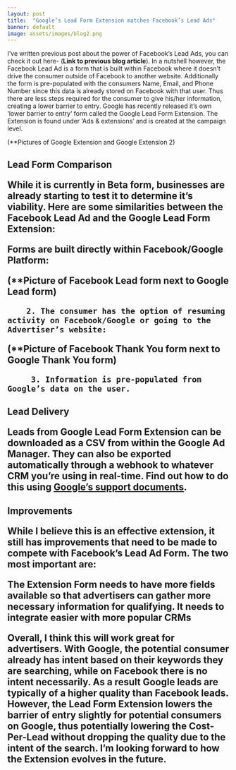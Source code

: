 ```yaml
---
layout: post
title:  "Google’s Lead Form Extension matches Facebook’s Lead Ads"
banner: default
image: assets/images/blog2.png
---
```


I’ve written previous post about the power of Facebook’s Lead Ads, you can check it out here- (**Link to previous blog article**). In a nutshell however, the Facebook Lead Ad is a form that is built within Facebook where it doesn’t drive the consumer outside of Facebook to another website. Additionally the form is pre-populated with the consumers Name, Email, and Phone Number since this data is already stored on Facebook with that user. Thus there are less steps required for the consumer to give his/her information, creating a lower barrier to entry. Google has recently released it’s own ‘lower barrier to entry’ form called the Google Lead Form Extension. The Extension is found under ‘Ads & extensions’ and is created at the campaign level.

(**Pictures of Google Extension and Google Extension 2)

<h2> Lead Form Comparison

While it is currently in Beta form, businesses are already starting to test it to determine it’s viability. Here are some similarities between the Facebook Lead Ad and the Google Lead Form Extension:

Forms are built directly within Facebook/Google Platform:

(**Picture of Facebook Lead form next to Google Lead form)

        2. The consumer has the option of resuming activity on Facebook/Google or going to the Advertiser’s website:

(**Picture of Facebook Thank You form next to Google Thank You form)

         3. Information is pre-populated from Google’s data on the user.

<h2> Lead Delivery

Leads from Google Lead Form Extension can be downloaded as a CSV from within the Google Ad Manager. They can also be exported automatically through a webhook to whatever CRM you’re using in real-time. Find out how to do this using <a href>Google’s support documents</a>.

<h2> Improvements

While I believe this is an effective extension, it still has improvements that need to be made to compete with Facebook’s Lead Ad Form. The two most important are:

The Extension Form needs to have more fields available so that advertisers can gather more necessary information for qualifying.
It needs to integrate easier with more popular CRMs

Overall, I think this will work great for advertisers. With Google, the potential consumer already has intent based on their keywords they are searching, while on Facebook there is no intent necessarily. As a result Google leads are typically of a higher quality than Facebook leads. However, the Lead Form Extension lowers the barrier of entry slightly for potential consumers on Google, thus potentially lowering the Cost-Per-Lead without dropping the quality due to the intent of the search. I’m looking forward to how the Extension evolves in the future.
